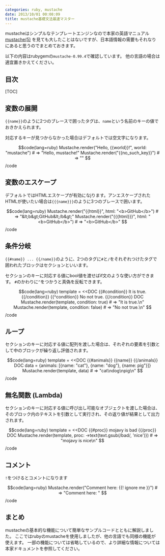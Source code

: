 ```yaml
---
categories: ruby, mustache
date: 2013/10/01 00:08:09
title: mustache基礎文法最速マスター
---
```


mustacheはシンプルなテンプレートエンジンなので本家の英語マニュアル [mustache(5)](http://mustache.github.io/mustache.5.html ) を見ても大したことはないですが、日本語情報の需要もそれなりにあると思うのでまとめておきます。

以下の内容はrubygemの`mustache-0.99.4`で確認しています。
他の言語の場合は適宜置きかえてください。

## 目次

[TOC]


## 変数の展開

`{{name}}`のように2つのブレースで囲ったタグは、`name`という名前のキーの値でおきかえられます。

対応するキーが見つからなかった場合はデフォルトでは空文字になります。


$$code(lang=ruby)
Mustache.render("Hello, {{world}}!", world: "mustache") # => "Hello, mustache!"
Mustache.render("{{no_such_key}}") # => ""
$$/code

## 変数のエスケープ

デフォルトではHTMLエスケープが有効になjります。アンエスケープされたHTMLが使いたい場合は`{{{name}}}`のように3つのブレースで囲います。

$$code(lang=ruby)
Mustache.render("{{html}}",  html: "<b>GitHub</b>") # => "&lt;b&gt;GitHub&lt;/b&gt;"
Mustache.render("{{{html}}}", html: "<b>GitHub</b>") # => "<b>GitHub</b>"
$$/code

## 条件分岐

`{{#name}} ... {{/name}}`のように、2つのタグに`#`と`/`をそれぞれつけたタグで囲われたブロックはセクションといいます。

セクションのキーに対応する値にbool値を渡せばif文のような使い方ができます。
`#`のかわりに`^`をつかうと真偽を反転できます。


$$code(lang=ruby)
template = <<DOC
{{#condition}}
It is true.
{{/condition}}
{{^condition}}
No not true.
{{/condition}}
DOC
Mustache.render(template, condition: true) # => "It is true.\n"
Mustache.render(template, condition: false) # => "No not true.\n"
$$/code

## ループ

セクションのキーに対応する値に配列を渡した場合は、それぞれの要素を引数として中のブロックが繰り返し評価されます。

$$code(lang=ruby)
template = <<DOC
{{#animals}}
{{name}}
{{/animals}}
DOC
data = {animals: [{name: "cat"}, {name: "dog"}, {name: pig"}]}
Mustache.render(template, data) # => "cat\ndog\npig\n"
$$/code

## 無名関数 (Lambda)

セクションのキーに対応する値に呼び出し可能なオブジェクトを渡した場合は、そのブロック内のテキストを引数として実行され、その返り値が結果として出力されます。

$$code(lang=ruby)
template = <<DOC
{{#proc}}
mojavy is bad
{{/proc}}
DOC
Mustache.render(template, proc: ->text{text.gsub(/bad/, 'nice')}) # => "mojavy is nice\n"
$$/code

## コメント

`!`をつけるとコメントになります

$$code(lang=ruby)
Mustache.render("Comment here: {{! ignore me }}") # => "Comment here: "
$$/code

## まとめ

mustacheの基本的な機能について簡単なサンプルコードとともに解説しました。
ここではrubyのmustacheを使用しましたが、他の言語でも同様の機能が使えます。
一部の機能については省略しているので、より詳細な情報については本家ドキュメントを参照してください。


